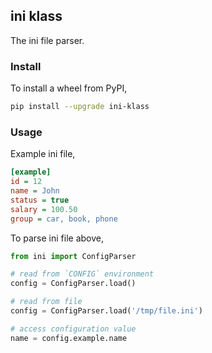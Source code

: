 ## ini klass

The ini file parser.

### Install

To install a wheel from PyPI,

```bash
pip install --upgrade ini-klass
```

### Usage

Example ini file,

```ini
[example]
id = 12
name = John
status = true
salary = 100.50
group = car, book, phone
```

To parse ini file above,

```python
from ini import ConfigParser

# read from `CONFIG` environment
config = ConfigParser.load()

# read from file
config = ConfigParser.load('/tmp/file.ini')

# access configuration value
name = config.example.name
```
